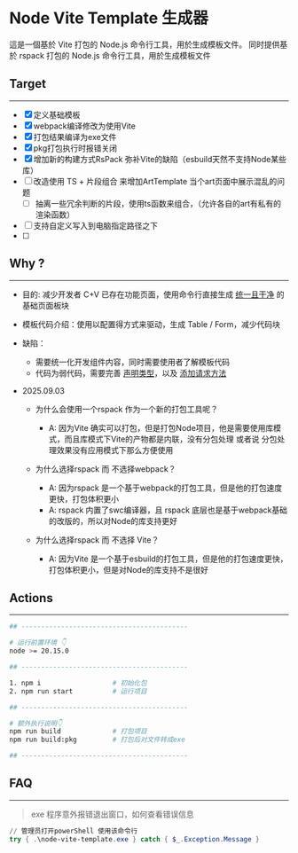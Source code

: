 # Node Vite Template 生成器
這是一個基於 Vite 打包的 Node.js 命令行工具，用於生成模板文件。
同时提供基於 rspack 打包的 Node.js 命令行工具，用於生成模板文件

## Target
------
- [x] 定义基础模板
- [x] webpack编译修改为使用Vite
- [x] 打包结果编译为exe文件
- [x] pkg打包执行时报错关闭
- [x] 增加新的构建方式RsPack 弥补Vite的缺陷（esbuild天然不支持Node某些库）
- [ ] 改造使用 TS + 片段组合 来增加ArtTemplate 当个art页面中展示混乱的问题
  - [ ] 抽离一些冗余判断的片段，使用ts函数来组合，（允许各自的art有私有的渲染函数）
- [ ] 支持自定义写入到电脑指定路径之下
- [ ] 

## Why ?
------
- 目的: 减少开发者 C+V 已存在功能页面，使用命令行直接生成 <u>统一且干净</u> 的基础页面板块

- 模板代码介绍：使用以配置得方式来驱动，生成 Table / Form，减少代码块

- 缺陷：
  - 需要统一化开发组件内容，同时需要使用者了解模板代码
  - 代码为弱代码，需要完善 <u>声明类型</u>，以及 <u>添加请求方法</u>

- 2025.09.03
  - 为什么会使用一个rspack 作为一个新的打包工具呢？
    - A: 因为Vite 确实可以打包，但是打包Node项目，他是需要使用库模式，而且库模式下Vite的产物都是内联，没有分包处理 或者说 分包处理效果没有应用模式下那么方便使用

  - 为什么选择rspack 而 不选择webpack？
    - A: 因为rspack 是一个基于webpack的打包工具，但是他的打包速度更快，打包体积更小
    - A: rspack 内置了swc编译器，且 rspack 底层也是基于webpack基础的改版的，所以对Node的库支持更好

  - 为什么选择rspack 而 不选择 Vite？
    - A: 因为Vite 是一个基于esbuild的打包工具，但是他的打包速度更快，打包体积更小，但是对Node的库支持不是很好

## Actions
----
```sh
## ------------------------------------------

# 运行前置环境 👇
node >= 20.15.0

## ------------------------------------------

1. npm i                  # 初始化包
2. npm run start          # 运行项目

## ------------------------------------------

# 额外执行说明👇
npm run build             # 打包项目
npm run build:pkg         # 打包后对文件转成exe

## ------------------------------------------
```

## FAQ
-----
> exe 程序意外报错退出窗口，如何查看错误信息
``` powershell
// 管理员打开powerShell 使用该命令行
try { .\node-vite-template.exe } catch { $_.Exception.Message }
```
